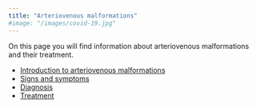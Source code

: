 ```yaml
---
title: "Arteriovenous malformations"
#image: "/images/covid-19.jpg"
---
```


On this page you will find information about arteriovenous malformations and their treatment. 

* [Introduction to arteriovenous malformations](introduction)
* [Signs and symptoms](symptoms)
* [Diagnosis](diagnosis)
* [Treatment](treatment)
